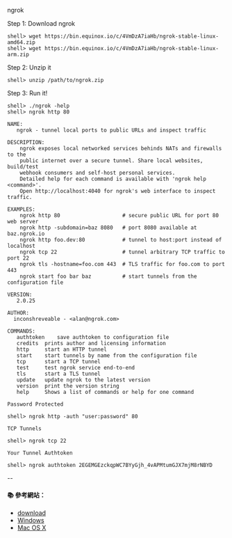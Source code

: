 
ngrok

Step 1: Download ngrok
```
shell> wget https://bin.equinox.io/c/4VmDzA7iaHb/ngrok-stable-linux-amd64.zip
shell> wget https://bin.equinox.io/c/4VmDzA7iaHb/ngrok-stable-linux-arm.zip
```

Step 2: Unzip it
```
shell> unzip /path/to/ngrok.zip
```

Step 3: Run it!
```
shell> ./ngrok -help
shell> ngrok http 80
```

```
NAME:
   ngrok - tunnel local ports to public URLs and inspect traffic

DESCRIPTION:
    ngrok exposes local networked services behinds NATs and firewalls to the
    public internet over a secure tunnel. Share local websites, build/test
    webhook consumers and self-host personal services.
    Detailed help for each command is available with 'ngrok help <command>'.
    Open http://localhost:4040 for ngrok's web interface to inspect traffic.

EXAMPLES:
    ngrok http 80                    # secure public URL for port 80 web server
    ngrok http -subdomain=baz 8080   # port 8080 available at baz.ngrok.io
    ngrok http foo.dev:80            # tunnel to host:port instead of localhost
    ngrok tcp 22                     # tunnel arbitrary TCP traffic to port 22
    ngrok tls -hostname=foo.com 443  # TLS traffic for foo.com to port 443
    ngrok start foo bar baz          # start tunnels from the configuration file

VERSION:
   2.0.25

AUTHOR:
  inconshreveable - <alan@ngrok.com>

COMMANDS:
   authtoken	save authtoken to configuration file
   credits	prints author and licensing information
   http		start an HTTP tunnel
   start	start tunnels by name from the configuration file
   tcp		start a TCP tunnel
   test		test ngrok service end-to-end
   tls		start a TLS tunnel
   update	update ngrok to the latest version
   version	print the version string
   help		Shows a list of commands or help for one command
```

`Password Protected`
```
shell> ngrok http -auth "user:password" 80
```

`TCP Tunnels`
```
shell> ngrok tcp 22
```

`Your Tunnel Authtoken`
```
shell> ngrok authtoken 2EGEMGEzckqpWC7BYyGjh_4vAPMtumGJX7mjM8rNBYD
```

--

#### :books: 參考網站：
- [download](https://ngrok.com/download)
- [Windows](https://bin.equinox.io/c/4VmDzA7iaHb/ngrok-stable-windows-amd64.zip)
- [Mac OS X](https://bin.equinox.io/c/4VmDzA7iaHb/ngrok-stable-darwin-amd64.zip)

